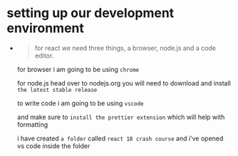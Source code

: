 # setting up our development environment

- > for react we need three things, a browser, node.js and a code editor.

  for browser i am going to be using `chrome`

  for node.js head over to nodejs.org you will need to download and install `the latest stable release`

  to write code i am going to be using `vscode`

  and make sure to `install the prettier extension` which will help with formatting

  i have created `a folder` called `react 18 crash course` and i've opened vs code inside the folder
